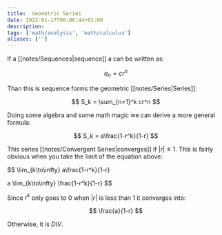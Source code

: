 ```yaml
---
title:  Geometric Series
date: 2022-01-17T06:06:44+01:00
description: 
tags: ['math/analysis', 'math/calculus']
aliases: ['']
---
```

If a [[notes/Sequences|sequence]] a can be written as:

$$
a_n = cr^n
$$ 

Than this is sequence forms the geometric [[notes/Series|Series]]:

$$
S_k = \sum_{n=1}^k cr^n
$$

Doing some algebra and some math magic we can derive a more general formula:

$$
S_k = a\frac{1-r^k}{1-r}
$$

This series [[notes/Convergent Series|converges]] if $|r| \leq 1$. This is fairly obvious when you take the limit of the equation above:

$$
\lim_{k\to\infty} a\frac{1-r^k}{1-r}

a \lim_{k\to\infty} \frac{1-r^k}{1-r}
$$

Since $r^k$ only goes to $0$ when $|r|$ is less than 1 it converges into:

$$
\frac{a}{1-r}
$$

Otherwise, it is $DIV$.
